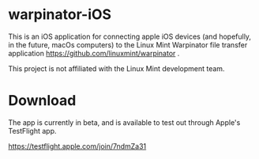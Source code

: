 # warpinator-iOS

This is an iOS application for connecting apple iOS devices (and hopefully, in the future, macOs computers)
to the Linux Mint Warpinator file transfer application https://github.com/linuxmint/warpinator . 

This project is not affiliated with the Linux Mint development team.


# Download
The app is currently in beta, and is available to test out through Apple's TestFlight app.

https://testflight.apple.com/join/7ndmZa31


